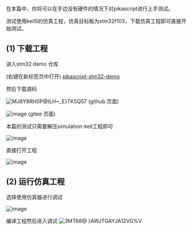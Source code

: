 在本篇中，你将可以在手边没有硬件的情况下对pikascript进行上手测试。

测试使用keil5的仿真工程，仿真目标板为stm32f103，下载仿真工程即可直接开始测试。

## (1) 下载工程

进入stm32 demo 仓库

(右键在新标签页中打开)
[pikascript-stm32-demo](../../../../pikascript-demo-stm32)

然后下载源码

![MJ8Y8RH0P@ILH~_E}TK5Q57](https://user-images.githubusercontent.com/88232613/130744247-2f71ba72-2d1b-49d9-bbb5-4eda334ec912.png)
(github 页面)

![image](https://user-images.githubusercontent.com/88232613/130744477-e6760afb-99bf-4be0-aa04-8fbe2ea737ec.png)
(gitee 页面)

本篇的测试只需要解压simulation-keil工程即可

![image](https://user-images.githubusercontent.com/88232613/130745409-364d67b8-04a4-45ab-bdd0-c59179419717.png)

直接打开工程

![image](https://user-images.githubusercontent.com/88232613/130745821-864038df-d8b0-41d2-97e8-199815d0d57d.png)

## (2) 运行仿真工程

选择使用仿真器进行调试

![image](https://user-images.githubusercontent.com/88232613/130747706-b912e09f-3f68-495a-a69f-f8f7500b1e4e.png)


编译工程然后进入调试
![3MT68@ }AWJTGAYJA12VG%V](https://user-images.githubusercontent.com/88232613/130747350-70ffa319-f04d-4f26-a75b-61864a19b8d8.png)
